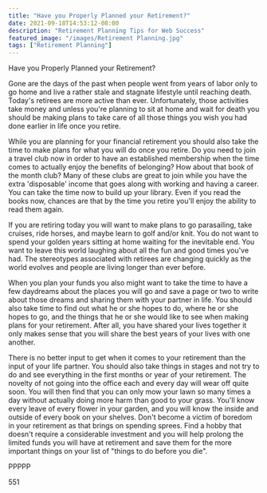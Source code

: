 ```yaml
---
title: "Have you Properly Planned your Retirement?"
date: 2021-09-18T14:53:12-08:00
description: "Retirement Planning Tips for Web Success"
featured_image: "/images/Retirement Planning.jpg"
tags: ["Retirement Planning"]
---
```


Have you Properly Planned your Retirement?

Gone are the days of the past when people went from years of labor only to go home and live a rather stale and stagnate lifestyle until reaching death. Today's retirees are more active than ever. Unfortunately, those activities take money and unless you're planning to sit at home and wait for death you should be making plans to take care of all those things you wish you had done earlier in life once you retire.

While you are planning for your financial retirement you should also take the time to make plans for what you will do once you retire. Do you need to join a travel club now in order to have an established membership when the time comes to actually enjoy the benefits of belonging? How about that book of the month club? Many of these clubs are great to join while you have the extra 'disposable' income that goes along with working and having a career. You can take the time now to build up your library. Even if you read the books now, chances are that by the time you retire you'll enjoy the ability to read them again.

If you are retiring today you will want to make plans to go parasailing, take cruises, ride horses, and maybe learn to golf and/or knit. You do not want to spend your golden years sitting at home waiting for the inevitable end. You want to leave this world laughing about all the fun and good times you've had. The stereotypes associated with retirees are changing quickly as the world evolves and people are living longer than ever before. 

When you plan your funds you also might want to take the time to have a few daydreams about the places you will go and save a page or two to write about those dreams and sharing them with your partner in life. You should also take time to find out what he or she hopes to do, where he or she hopes to go, and the things that he or she would like to see when making plans for your retirement. After all, you have shared your lives together it only makes sense that you will share the best years of your lives with one another.

There is no better input to get when it comes to your retirement than the input of your life partner. You should also take things in stages and not try to do and see everything in the first months or year of your retirement. The novelty of not going into the office each and every day will wear off quite soon. You will then find that you can only mow your lawn so many times a day without actually doing more harm than good to your grass. You'll know every leave of every flower in your garden, and you will know the inside and outside of every book on your shelves. Don't become a victim of boredom in your retirement as that brings on spending sprees. Find a hobby that doesn't require a considerable investment and you will help prolong the limited funds you will have at retirement and save them for the more important things on your list of "things to do before you die".

PPPPP

551



